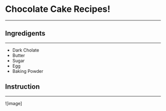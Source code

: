 # Chocolate Cake Recipes!
--       --
## Ingredigents
--    --
+ Dark Cholate
+ Butter
+ Sugar
+ Egg
+ Baking Powder


## Instruction
-- --


![image] 